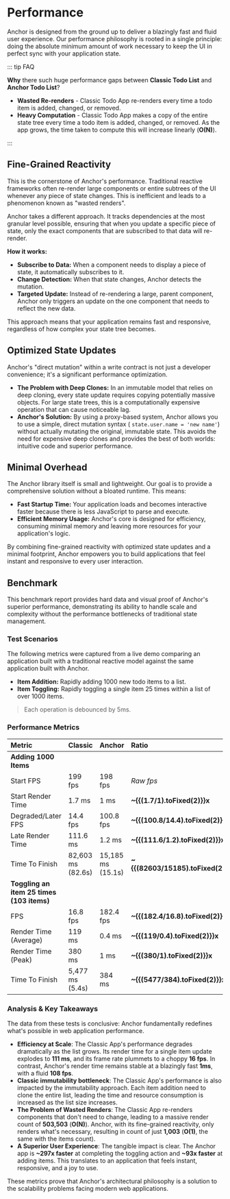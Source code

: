 # **Performance**

Anchor is designed from the ground up to deliver a blazingly fast and fluid user experience. Our performance philosophy
is rooted in a single principle: doing the absolute minimum amount of work necessary to keep the UI in perfect sync with
your application state.

::: tip FAQ

**Why** there such huge performance gaps between **Classic Todo List** and **Anchor Todo List**?

- **Wasted Re-renders** - Classic Todo App re-renders every time a todo item is added, changed, or removed.
- **Heavy Computation** - Classic Todo App makes a copy of the entire state tree every time a todo item is
  added, changed, or removed. As the app grows, the time taken to compute this will increase linearly (**O(N)**).

:::

## **Fine-Grained Reactivity**

This is the cornerstone of Anchor's performance. Traditional reactive frameworks often re-render large components or
entire subtrees of the UI whenever any piece of state changes. This is inefficient and leads to a
phenomenon known as "wasted renders".

Anchor takes a different approach. It tracks dependencies at the most granular level possible, ensuring that when you
update a specific piece of state, only the exact components that are subscribed to that data will re-render.

**How it works:**

- **Subscribe to Data:** When a component needs to display a piece of state, it automatically subscribes to it.
- **Change Detection:** When that state changes, Anchor detects the mutation.
- **Targeted Update:** Instead of re-rendering a large, parent component, Anchor only triggers an update on the one
  component that needs to reflect the new data.

This approach means that your application remains fast and responsive, regardless of how complex your state tree
becomes.

## **Optimized State Updates**

Anchor's "direct mutation" within a write contract is not just a developer convenience; it's a significant performance
optimization.

- **The Problem with Deep Clones:** In an immutable model that relies on deep cloning, every state update requires
  copying potentially massive objects. For large state trees, this is a computationally expensive operation that can
  cause noticeable lag.
- **Anchor's Solution:** By using a proxy-based system, Anchor allows you to use a simple, direct mutation syntax (
  `state.user.name = 'new name'`) without actually mutating the original, immutable state. This avoids the need for
  expensive deep clones and provides the best of both worlds: intuitive code and superior performance.

## **Minimal Overhead**

The Anchor library itself is small and lightweight. Our goal is to provide a comprehensive solution without a bloated
runtime. This means:

- **Fast Startup Time:** Your application loads and becomes interactive faster because there is less JavaScript to parse
  and execute.
- **Efficient Memory Usage:** Anchor's core is designed for efficiency, consuming minimal memory and leaving more
  resources for your application's logic.

By combining fine-grained reactivity with optimized state updates and a minimal footprint, Anchor empowers you to build
applications that feel instant and responsive to every user interaction.

## **Benchmark**

This benchmark report provides hard data and visual proof of Anchor's superior performance, demonstrating its ability to
handle scale and complexity without the performance bottlenecks of traditional state management.

### **Test Scenarios**

The following metrics were captured from a live demo comparing an application built with a traditional reactive model
against the same application built with Anchor.

- **Item Addition:** Rapidly adding 1000 new todo items to a list.
- **Item Toggling:** Rapidly toggling a single item 25 times within a list of over 1000 items.

> Each operation is debounced by 5ms.

### **Performance Metrics**

| Metric                                    | Classic           | Anchor            | Ratio                              |
| :---------------------------------------- | :---------------- | :---------------- | :--------------------------------- |
| **Adding 1000 Items**                     |                   |                   |                                    |
| Start FPS                                 | 199 fps           | 198 fps           | _Raw fps_                          |
| Start Render Time                         | 1.7 ms            | 1 ms              | **~{{(1.7/1).toFixed(2)}}x**       |
| Degraded/Later FPS                        | 14.4 fps          | 100.8 fps         | **~{{(100.8/14.4).toFixed(2)}}x**  |
| Late Render Time                          | 111.6 ms          | 1.2 ms            | **~{{(111.6/1.2).toFixed(2)}}x**   |
| Time To Finish                            | 82,603 ms (82.6s) | 15,185 ms (15.1s) | **~{{(82603/15185).toFixed(2)}}x** |
| **Toggling an item 25 times (103 items)** |                   |                   |                                    |
| FPS                                       | 16.8 fps          | 182.4 fps         | **~{{(182.4/16.8).toFixed(2)}}x**  |
| Render Time (Average)                     | 119 ms            | 0.4 ms            | **~{{(119/0.4).toFixed(2)}}x**     |
| Render Time (Peak)                        | 380 ms            | 1 ms              | **~{{(380/1).toFixed(2)}}x**       |
| Time To Finish                            | 5,477 ms (5.4s)   | 384 ms            | **~{{(5477/384).toFixed(2)}}x**    |

### **Analysis & Key Takeaways**

The data from these tests is conclusive: Anchor fundamentally redefines what's possible in web application performance.

- **Efficiency at Scale**: The Classic App's performance degrades dramatically as the list grows. Its render time for a
  single item update explodes to **111 ms**, and its frame rate plummets to a choppy **16 fps**. In contrast, Anchor's
  render time remains stable at a blazingly fast **1ms**, with a fluid **108 fps**.
- **Classic immutability bottleneck**: The Classic App's performance is also impacted by the immutability approach.
  Each item addition need to clone the entire list, leading the time and resource consumption is increased as the list
  size increases.
- **The Problem of Wasted Renders**: The Classic App re-renders components that don't need to change, leading to a
  massive render count of **503,503** (**O(N)**). Anchor, with its fine-grained reactivity, only renders
  what's necessary, resulting in count of just **1,003** (**O(1)**, the same with the items count).
- **A Superior User Experience**: The tangible impact is clear. The Anchor app is **~297x faster** at completing the
  toggling action and **~93x faster** at adding items. This translates to an application that feels instant,
  responsive, and a joy to use.

These metrics prove that Anchor's architectural philosophy is a solution to the scalability problems facing modern web
applications.
